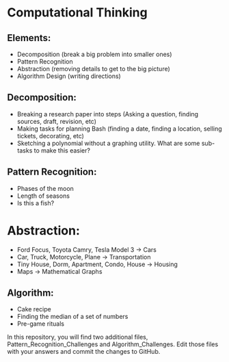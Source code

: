 # Computational Thinking

## Elements:
* Decomposition (break a big problem into smaller ones)
* Pattern Recognition 
* Abstraction (removing details to get to the big picture)
* Algorithm Design (writing directions)

## Decomposition:
- Breaking a research paper into steps (Asking a question, finding sources, draft, revision, etc)
- Making tasks for planning Bash (finding a date, finding a location, selling tickets, decorating, etc)
- Sketching a polynomial without a graphing utility.  What are some sub-tasks to make this easier?

## Pattern Recognition:
- Phases of the moon
- Length of seasons
- Is this a fish?

# Abstraction:
- Ford Focus, Toyota Camry, Tesla Model 3 -> Cars
- Car, Truck, Motorcycle, Plane -> Transportation
- Tiny House, Dorm, Apartment, Condo, House -> Housing
- Maps -> Mathematical Graphs

## Algorithm:
- Cake recipe
- Finding the median of a set of numbers
- Pre-game rituals

In this repository, you will find two additional files, Pattern_Recognition_Challenges and Algorithm_Challenges.
Edit those files with your answers and commit the changes to GitHub.

